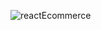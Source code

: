 ![reactEcommerce](https://user-images.githubusercontent.com/58882791/71558836-61e68f80-2a7d-11ea-807e-77acf61aebde.png)
